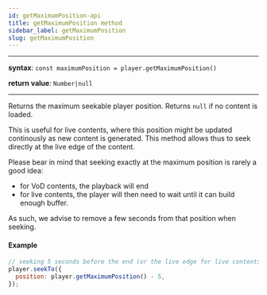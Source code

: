 ```yaml
---
id: getMaximumPosition-api
title: getMaximumPosition method
sidebar_label: getMaximumPosition
slug: getMaximumPosition
---
```


---

**syntax**: `const maximumPosition = player.getMaximumPosition()`

**return value**: `Number|null`

---

Returns the maximum seekable player position.
Returns `null` if no content is loaded.

This is useful for live contents, where this position might be updated
continously as new content is generated.
This method allows thus to seek directly at the live edge of the content.

Please bear in mind that seeking exactly at the maximum position is rarely a
good idea:

- for VoD contents, the playback will end
- for live contents, the player will then need to wait until it can build
  enough buffer.

As such, we advise to remove a few seconds from that position when seeking.

#### Example

```js
// seeking 5 seconds before the end (or the live edge for live contents)
player.seekTo({
  position: player.getMaximumPosition() - 5,
});
```
